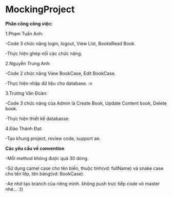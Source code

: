 # MockingProject
**Phân công công việc:**

1.Phạm Tuấn Anh:

-Code 3 chức năng login, logout, View List, BooksRead Book.

-Thực hiện ghép nối các chức năng.

2.Nguyễn Trung Anh:

-Code 2 chức năng  View BookCase, Edit BookCase.

-Thực hiện nhập dữ liệu cho database. :v

3.Trương Văn Đoàn:

-Code 3 chức năng của Admin là Create Book, Update Content book, Delete book.

-Thực hiện thiết kế databasse.

4.Đào Thành Đạt:

-Tạo khung project, review code, support ae.


**Các yêu cầu về convention**

-Mỗi method không được quá 30 dòng.


-Sử dụng camel case cho tên biến, thuộc tính(vd: fullName) và snake case cho tên lớp, tên bảng(vd: BookCase).

-Ae nhớ tạo branch của riêng mình. không push trực tiếp code vô master nhé... :))
